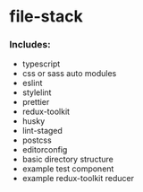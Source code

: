 # file-stack

### Includes:

-   typescript
-   css or sass auto modules
-   eslint
-   stylelint
-   prettier
-   redux-toolkit
-   husky
-   lint-staged
-   postcss
-   editorconfig
-   basic directory structure
-   example test component
-   example redux-toolkit reducer
